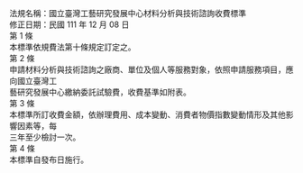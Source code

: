 法規名稱：國立臺灣工藝研究發展中心材料分析與技術諮詢收費標準  
修正日期：民國 111 年 12 月 08 日  
第 1 條  
本標準依規費法第十條規定訂定之。  
第 2 條  
申請材料分析與技術諮詢之廠商、單位及個人等服務對象，依照申請服務項目，應向國立臺灣工  
藝研究發展中心繳納委託試驗費，收費基準如附表。  
第 3 條  
本標準所訂收費金額，依辦理費用、成本變動、消費者物價指數變動情形及其他影響因素等，每  
三年至少檢討一次。  
第 4 條  
本標準自發布日施行。  


